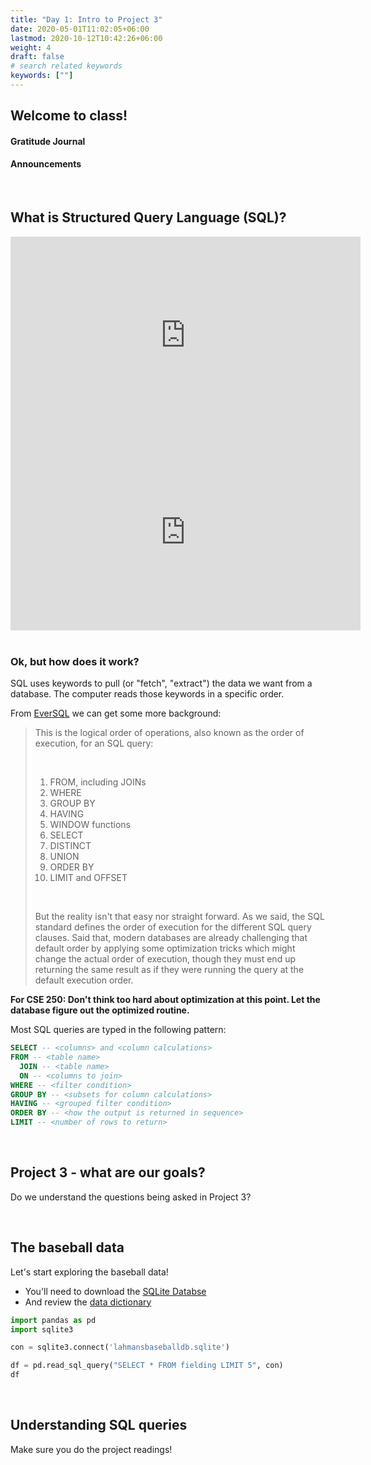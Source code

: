 ```yaml
---
title: "Day 1: Intro to Project 3"
date: 2020-05-01T11:02:05+06:00
lastmod: 2020-10-12T10:42:26+06:00
weight: 4
draft: false
# search related keywords
keywords: [""]
---
```


## Welcome to class!

#### Gratitude Journal

#### Announcements

<br>

<!-------------
![](https://imgs.xkcd.com/comics/so_bad_its_worse.png)

## My history with SQL and NoSQL

> 1. In 2005 I started work at Pacific Northwest National Laboratory, having a master's in statistics completed and never having seen the SQL language.
> 2. In late 2005, I had to pull data from a SQL database for use in R related to our airline network.  It wasn't fun building a tidy table from a SQL database with no background in SQL. I am on the team that wins the [R&D 100 Award](https://www.pnnl.gov/about/rd100awards.asp). 
> 3. In 2012 Ryan Hafen and Jeremiah Rounds introduced me to Hadoop and the concept of [key-value databases](https://aws.amazon.com/nosql/key-value/), and I am enamored. 
> 4. From 2013 - 2015, I am in deep with Hadoop, using it to answer climate science problems using data well over terabytes in size.
> 5. I start developing the data science degree in 2016 with Scott Burton and Brent Morring, and I wonder if SQL is needed in the program. Upon researching, I realize that SQL as a language is having a resurgence regardless of the back-end database.
> 6. In 2017 we used CIT 111 and CIT 225 in the DS program to give students a SQL background.  
> 7. In 2020 we introduce CSE 250 and CSE 451 to provide DS students more access to the SQL language for data science applications.

#### [Google's influence on Big Data](https://medium.com/@garyorenstein/did-google-send-the-big-data-industry-on-a-10-year-head-fake-9c94d553925a)

__Big Data timeline__   

> 1. 2004 Paper on MapReduce released by Google
> 2. 2012 Hadoop 1.0 released for use.
> 3. 2017 Hadoop hype has come and gone.
> 4. Beyond 2017 the rise of new scalable databases that embrace SQL.

![](https://blog.timescale.com/content/images/2018/12/image-112.png)
--------------->

## What is Structured Query Language (SQL)?

<iframe width="560" height="315" src="https://www.youtube.com/embed/T8ngx84oHFY" title="YouTube video player" frameborder="0" allow="accelerometer; autoplay; clipboard-write; encrypted-media; gyroscope; picture-in-picture" allowfullscreen></iframe>

<iframe width="560" height="315" src="https://www.youtube.com/embed/27axs9dO7AE" title="YouTube video player" frameborder="0" allow="accelerometer; autoplay; clipboard-write; encrypted-media; gyroscope; picture-in-picture" allowfullscreen></iframe>

<br>

<!-----------------------------------------
### History of SQL

![](https://blog.timescale.com/content/images/2018/12/image-107.png)

<br>

From [Early History of SQL](https://ieeexplore.ieee.org/stamp/stamp.jsp?arnumber=6359709):

> Ray and I were impressed by how compactly Codd’s languages could represent complex queries. However, at the same time, we believed that it should be possible to design a relational language that would be more accessible to users without formal training in mathematics or computer programming. We believed that barriers to widespread acceptance of Codd’s languages existed on two levels.    
>   .
>   
> 1. The first barrier came from the mathematical notation, which was hard to enter at a keyboard. This barrier was superficial and could be easily dealt with by replacing symbols with keywords.
>
> 2. The more difficult barrier was at the semantic level. The basic concepts of Codd’s languages were adapted from set theory and symbolic logic. This was natural given Codd’s background as a mathematician, _but Ray and I hoped to design a relational language based on concepts that would be familiar to a wider population of users._ We also hoped to extend the language to encompass database updates and administrative tasks such as the creation of new tables and views, which had traditionally been outside the scope of a query language.

<br>

SQL is "a relational language based on concepts that would be familiar to a wider population of users."

> When we moved to the San Jose Research Laboratory in 1973 to join the System R project, we began work on another new language that we called Sequel. Sequel allowed the well-paid-employee query to be represented in a readable form free from mathematical concepts and symbols. ... In 1977, because of a trademark issue, the name Sequel was shortened to SQL.
>
------------------------------------->

<br>

### Ok, but how does it work?

SQL uses keywords to pull (or "fetch", "extract") the data we want from a database. The computer reads those keywords in a specific order. 

From [EverSQL](https://www.eversql.com/sql-order-of-operations-sql-query-order-of-execution/) we can get some more background:

> This is the logical order of operations, also known as the order of execution, for an SQL query:
>
> </br>
>
> 1. FROM, including JOINs
> 1. WHERE
> 1. GROUP BY
> 1. HAVING
> 1. WINDOW functions
> 1. SELECT
> 1. DISTINCT
> 1. UNION
> 1. ORDER BY
> 1. LIMIT and OFFSET
>
> </br>
>
> But the reality isn't that easy nor straight forward. As we said, the SQL standard defines the order of execution for the different SQL query clauses. Said that, modern databases are already challenging that default order by applying some optimization tricks which might change the actual order of execution, though they must end up returning the same result as if they were running the query at the default execution order.

__For CSE 250: Don't think too hard about optimization at this point.  Let the database figure out the optimized routine.__  
<!--------------- 
(If we were in Pandas, we would need to [think about the optimized order](https://medium.com/swlh/reproducing-sql-queries-in-python-codes-35d90f716b1a).)
--------------->

Most SQL queries are typed in the following pattern:

```SQL
SELECT -- <columns> and <column calculations>
FROM -- <table name>
  JOIN -- <table name>
  ON -- <columns to join>
WHERE -- <filter condition>
GROUP BY -- <subsets for column calculations>
HAVING -- <grouped filter condition>
ORDER BY -- <how the output is returned in sequence>
LIMIT -- <number of rows to return>
```
<br>

## Project 3 - what are our goals?

Do we understand the questions being asked in Project 3?


<br>

## The baseball data

Let's start exploring the baseball data!

- You'll need to download the [SQLite Databse](https://byuistats.github.io/CSE250-Course/data/lahmansbaseballdb.sqlite)
- And review the [data dictionary](https://www.seanlahman.com/files/database/readme2017.txt)

```python
import pandas as pd
import sqlite3

con = sqlite3.connect('lahmansbaseballdb.sqlite')

df = pd.read_sql_query("SELECT * FROM fielding LIMIT 5", con)
df
```


<!---------------------------
### Let's make the connection

[Class reading](../../../course-materials/sql-for-data-science/)

### Let's view our tables

[data.world basebal data](https://data.world/byuidss/cse-250-baseball-database/workspace)


```python
import datadotworld as dw

results = dw.query('byuidss/cse-250-baseball-database', 
    'SELECT * FROM batting LIMIT 5')

batting5 = results.dataframe
```
----------------------------->

<br>

## Understanding SQL queries

Make sure you do the project readings!

<!-------------------------------
#### I want to do a calculation in SQL and return it in a new column in Python?

__Use the batting table to show the player and his team with his at batts and runs together with a calculated value of `ab / r` that is called `runs_atbat`.__

- __Try do complete the above statement without using the info in the questions below.__

{{< faq "What table do we want to use?">}}

```python
q = '''
SELECT *
FROM batting
LIMIT 5
'''

dw.query('byuidss/cse-250-baseball-database', q).dataframe

```

{{</ faq >}}




{{< faq "What columns do we want to select?">}}

```python
q = '''
SELECT playerid, teamid, ab, r
FROM batting
LIMIT 5
'''

dw.query('byuidss/cse-250-baseball-database', q).dataframe

```

{{</ faq >}}


{{< faq "What calculation do we want to perform?">}}


```python
q = '''
SELECT playerid, teamid, ab, r, ab/r 
FROM batting
LIMIT 5
'''

batting_calc = dw.query('byuidss/cse-250-baseball-database', q).dataframe

```


{{</ faq >}}


{{< faq "What name do we give our calculated column?">}}


```python
q = '''
SELECT playerid, teamid, ab, r, ab/r as runs_atbat
FROM batting
LIMIT 5
'''

batting_calc = dw.query('byuidss/cse-250-baseball-database', q).dataframe

```


{{</ faq >}}
-------------------------------------------->


